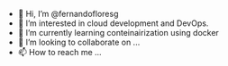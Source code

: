 - 👋 Hi, I’m @fernandofloresg
- 👀 I’m interested in cloud development and DevOps.
- 🌱 I’m currently learning conteinairization using docker
- 💞️ I’m looking to collaborate on ...
- 📫 How to reach me ...

<!---
fernandofloresg/fernandofloresg is a ✨ special ✨ repository because its `README.md` (this file) appears on your GitHub profile.
You can click the Preview link to take a look at your changes.
--->
